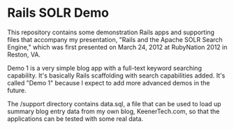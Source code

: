 Rails SOLR Demo
===============

This repository contains some demonstration Rails apps and supporting
files that accompany my presentation, "Rails and the Apache SOLR Search
Engine," which was first presented on March 24, 2012 at RubyNation 2012
in Reston, VA.

Demo 1 is a very simple blog app with a full-text keyword searching
capability. It's basically Rails scaffolding with search capabilities
added. It's called "Demo 1" because I expect to add more advanced demos
in the future.

The /support directory contains data.sql, a file that can be used to
load up summary blog entry data from my own blog, KeenerTech.com, so
that the applications can be tested with some real data.
